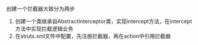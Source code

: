 创建一个拦截器大致分为两步

1. 创建一个类继承自AbstractInterceptor类，实现intercept方法，在intercept方法中实现拦截逻辑业务
2. 在struts.xml文件中配置，先注册拦截器，再在action中引用拦截器